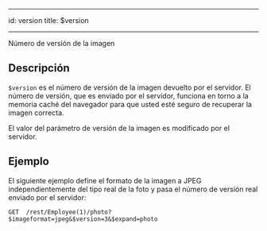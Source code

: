 - - -
id: version title: $version
- - -

Número de versión de la imagen

## Descripción

`$version` es el número de versión de la imagen devuelto por el servidor. El número de versión, que es enviado por el servidor, funciona en torno a la memoria caché del navegador para que usted esté seguro de recuperar la imagen correcta.

El valor del parámetro de versión de la imagen es modificado por el servidor.

## Ejemplo

El siguiente ejemplo define el formato de la imagen a JPEG independientemente del tipo real de la foto y pasa el número de versión real enviado por el servidor:

 `GET  /rest/Employee(1)/photo?$imageformat=jpeg&$version=3&$expand=photo`